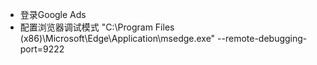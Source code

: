 * 登录Google Ads
* 配置浏览器调试模式
"C:\Program Files (x86)\Microsoft\Edge\Application\msedge.exe" --remote-debugging-port=9222
